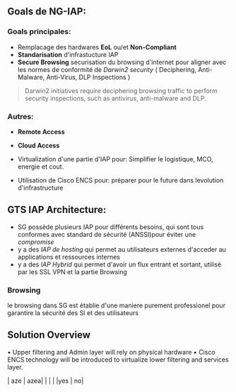 

## Goals de NG-IAP:

### Goals principales:
- Remplacage des hardwares **EoL** ou/et **Non-Compliant**
- **Standarisation** d'infrastucture IAP
- **Secure Browsing** securisation du browsing d'internet pour aligner avec les normes de conformité de *Darwin2 security* (
  Deciphering,
  Anti-Malware,
  Anti-Virus,
  DLP Inspections
)

>Darwin2 initiatives require deciphering browsing traffic to 
perform security inspections, such as antivirus, anti-malware and DLP.

### Autres:

- **Remote Access**
- **Cloud Access**


- Virtualization d'une partie d'IAP pour:
  Simplifier le logistique, MCO, energie et cout.

- Utilisation de Cisco ENCS pour:
  préparer pour le future dans levolution d'infrastructure

## GTS IAP Architecture:

- SG possède plusieurs IAP pour différents besoins, qui sont tous conformes avec standard de sécurité (ANSSI)pour éviter une *compromise* 
- y a des *IAP de hosting* qui permet au utilisateurs externes d'acceder au applications et ressources internes
- y a des *IAP Hybrid* qui permet d'avoir un flux entrant et sortant, utilisé par les SSL VPN et la partie Browsing

### Browsing

le browsing dans SG est établie d'une maniere purement professionel pour garantire la sécurité des SI et des utilisateurs

## Solution Overview

• Upper filtering and Admin layer will rely on physical hardware
• Cisco ENCS technology will be introduced to virtualize lower filtering and services layer.

| aze | azea|
| | |
|yes | no|